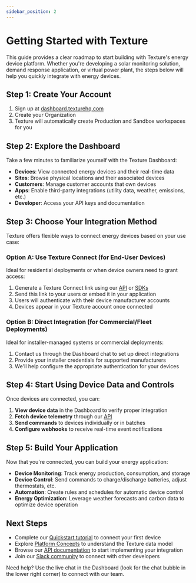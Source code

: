 ```yaml
---
sidebar_position: 2
---
```


# Getting Started with Texture

This guide provides a clear roadmap to start building with Texture's energy device platform. Whether you're developing a solar monitoring solution, demand response application, or virtual power plant, the steps below will help you quickly integrate with energy devices.

## Step 1: Create Your Account

1. Sign up at [dashboard.texturehq.com](https://dashboard.texturehq.com)
2. Create your Organization
3. Texture will automatically create Production and Sandbox workspaces for you

## Step 2: Explore the Dashboard

Take a few minutes to familiarize yourself with the Texture Dashboard:

- **Devices**: View connected energy devices and their real-time data
- **Sites**: Browse physical locations and their associated devices
- **Customers**: Manage customer accounts that own devices
- **Apps**: Enable third-party integrations (utility data, weather, emissions, etc.)
- **Developer**: Access your API keys and documentation

## Step 3: Choose Your Integration Method

Texture offers flexible ways to connect energy devices based on your use case:

### Option A: Use Texture Connect (for End-User Devices)

Ideal for residential deployments or when device owners need to grant access:

1. Generate a Texture Connect link using our [API](/api#tag/Connections) or [SDKs](/docs/home/quickstart#javascript-sdk)
2. Send this link to your users or embed it in your application
3. Users will authenticate with their device manufacturer accounts
4. Devices appear in your Texture account once connected

### Option B: Direct Integration (for Commercial/Fleet Deployments)

Ideal for installer-managed systems or commercial deployments:

1. Contact us through the Dashboard chat to set up direct integrations
2. Provide your installer credentials for supported manufacturers
3. We'll help configure the appropriate authentication for your devices

## Step 4: Start Using Device Data and Controls

Once devices are connected, you can:

1. **View device data** in the Dashboard to verify proper integration
2. **Fetch device telemetry** through our [API](/api#tag/Devices)
3. **Send commands** to devices individually or in batches
4. **Configure webhooks** to receive real-time event notifications

## Step 5: Build Your Application

Now that you're connected, you can build your energy application:

- **Device Monitoring**: Track energy production, consumption, and storage
- **Device Control**: Send commands to charge/discharge batteries, adjust thermostats, etc.
- **Automation**: Create rules and schedules for automatic device control
- **Energy Optimization**: Leverage weather forecasts and carbon data to optimize device operation

## Next Steps

- Complete our [Quickstart tutorial](/docs/home/quickstart) to connect your first device
- Explore [Platform Concepts](/docs/platform-concepts/overview) to understand the Texture data model
- Browse our [API documentation](/api) to start implementing your integration
- Join our [Slack community](https://join.slack.com/t/texture-community/shared_invite/zt-1s59kueqz-sCHumIweCVHi9T~GoXZ6gQ) to connect with other developers

Need help? Use the live chat in the Dashboard (look for the chat bubble in the lower right corner) to connect with our team.
